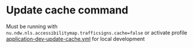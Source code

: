 # Update cache command
Must be running with `nu.ndw.nls.accessibilitymap.trafficsigns.cache=false` or activate profile [application-dev-update-cache.yml](src/main/resources/application-dev-update-cache.yml) for local development